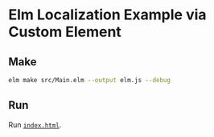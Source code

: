# Elm Localization Example via Custom Element

## Make

```sh
elm make src/Main.elm --output elm.js --debug
```

## Run

Run [`index.html`](index.html).
